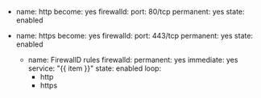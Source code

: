 

- name: http
  become: yes
  firewalld:
    port: 80/tcp
    permanent: yes
    state: enabled

- name: https
  become: yes
  firewalld:
    port: 443/tcp
    permanent: yes
    state: enabled


  - name: FirewallD rules
    firewalld:
      permanent: yes
      immediate: yes
      service: "{{ item }}"
      state: enabled
    loop:
      - http
      - https